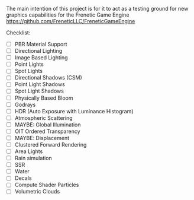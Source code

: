 The main intention of this project is for it to act as a testing ground for new graphics capabilities for the Frenetic Game Engine https://github.com/FreneticLLC/FreneticGameEngine

Checklist:
- [ ] PBR Material Support
- [ ] Directional Lighting
- [ ] Image Based Lighting
- [ ] Point Lights
- [ ] Spot Lights
- [ ] Directional Shadows (CSM)
- [ ] Point Light Shadows
- [ ] Spot Light Shadows
- [ ] Physically Based Bloom
- [ ] Godrays
- [ ] HDR (Auto Exposure with Luminance Histogram)
- [ ] Atmospheric Scattering
- [ ] MAYBE: Global Illumination
- [ ] OIT Ordered Transparency
- [ ] MAYBE: Displacement
- [ ] Clustered Forward Rendering
- [ ] Area Lights
- [ ] Rain simulation
- [ ] SSR
- [ ] Water
- [ ] Decals
- [ ] Compute Shader Particles
- [ ] Volumetric Clouds
